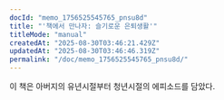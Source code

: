 ```yaml
---
docId: "memo_1756525545765_pnsu8d"
title: "'책에서 만나자: 슬기로운 은퇴생활'"
titleMode: "manual"
createdAt: "2025-08-30T03:46:21.429Z"
updatedAt: "2025-08-30T03:46:46.319Z"
permalink: "/doc/memo_1756525545765_pnsu8d/"
---
```

이 책은 아버지의 유년시절부터 청년시절의 에피소드를 담았다.
